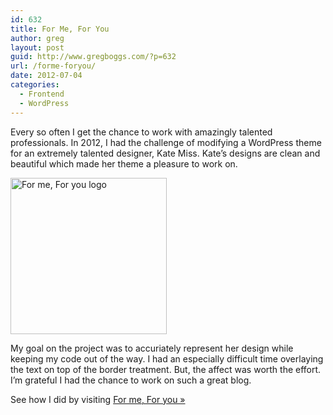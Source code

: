 ```yaml
---
id: 632
title: For Me, For You
author: greg
layout: post
guid: http://www.gregboggs.com/?p=632
url: /forme-foryou/
date: 2012-07-04
categories:
  - Frontend
  - WordPress
---
```

Every so often I get the chance to work with amazingly talented professionals. In 2012, I had the challenge of modifying a WordPress theme for an extremely talented designer, Kate Miss. Kate&#8217;s designs are clean and beautiful which made her theme a pleasure to work on.

<img class="size-full wp-image-634 alignright" alt="For me, For you logo" src="http://www.gregboggs.com/wp-content/uploads/2012/07/forme-foryou-header-2012.gif" width="250" height="250" />

My goal on the project was to accuriately represent her design while keeping my code out of the way. I had an especially difficult time overlaying the text on top of the border treatment. But, the affect was worth the effort. I&#8217;m grateful I had the chance to work on such a great blog.

See how I did by visiting [For me, For you »][1]

 [1]: http://www.forme-foryou.com